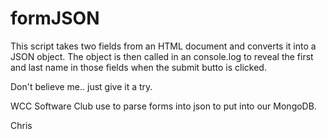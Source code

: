 # formJSON

This script takes two fields from an HTML document and converts
it into a JSON object.  The object is then called in an console.log
to reveal the first and last name in those fields when the
submit butto is clicked.

Don't believe me.. just give it a try.

WCC Software Club use to parse forms into json to put into our
MongoDB.

Chris

